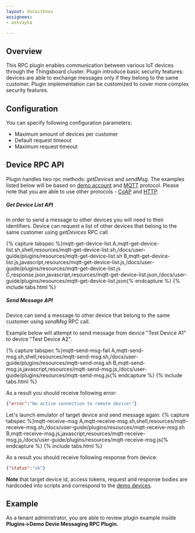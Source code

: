 ```yaml
---
layout: docwithnav
assignees:
- ashvayka

---
```


## Overview

This RPC plugin enables communication between various IoT devices through the Thingsboard cluster.
Plugin introduce basic security features: devices are able to exchange messages only if they belong to the same customer.
Plugin implementation can be customized to cover more complex security features. 

## Configuration

You can specify following configuration parameters:

 - Maximum amount of devices per customer
 - Default request timeout
 - Maximum request timeout 

## Device RPC API

Plugin handles two rpc methods: *getDevices* and *sendMsg*.
The examples listed below will be based on [demo account](/docs/samples/demo-account/) and [MQTT](/docs/reference/mqtt-api/#client-side-rpc) protocol. 
Please note that you are able to use other protocols - 
[CoAP](/docs/reference/coap-api/#client-side-rpc) and [HTTP](/docs/reference/http-api/#client-side-rpc).
 
##### Get Device List API

In order to send a message to other devices you will need to their identifiers.
Device can request a list of other devices that belong to the same customer using *getDevices* RPC call.

{% capture tabspec %}mqtt-get-device-list
A,mqtt-get-device-list.sh,shell,resources/mqtt-get-device-list.sh,/docs/user-guide/plugins/resources/mqtt-get-device-list.sh
B,mqtt-get-device-list.js,javascript,resources/mqtt-get-device-list.js,/docs/user-guide/plugins/resources/mqtt-get-device-list.js
C,response.json,javascript,resources/mqtt-get-device-list.json,/docs/user-guide/plugins/resources/mqtt-get-device-list.json{% endcapture %}
{% include tabs.html %}

##### Send Message API

Device can send a message to other device that belong to the same customer using *sendMsg* RPC call.

Example below will attempt to send message from device "Test Device A1" to device "Test Device A2". 

{% capture tabspec %}mqtt-send-msg-fail
A,mqtt-send-msg.sh,shell,resources/mqtt-send-msg.sh,/docs/user-guide/plugins/resources/mqtt-send-msg.sh
B,mqtt-send-msg.js,javascript,resources/mqtt-send-msg.js,/docs/user-guide/plugins/resources/mqtt-send-msg.js{% endcapture %}
{% include tabs.html %}

As a result you should receive following error:

```json
{"error":"No active connection to remote device!"}
```

Let's launch emulator of target device and send message again:
{% capture tabspec %}mqtt-receive-msg
A,mqtt-receive-msg.sh,shell,resources/mqtt-receive-msg.sh,/docs/user-guide/plugins/resources/mqtt-receive-msg.sh
B,mqtt-receive-msg.js,javascript,resources/mqtt-receive-msg.js,/docs/user-guide/plugins/resources/mqtt-receive-msg.js{% endcapture %}
{% include tabs.html %}

As a result you should receive following response from device:

```json
{"status":"ok"}
```

**Note** that target device id, access tokens, request and response bodies are hardcoded into scripts and correspond to the [demo devices](/docs/samples/demo-account/#tenant-devices).   

## Example

As a tenant administrator, you are able to review plugin example inside **Plugins->Demo Devie Messaging RPC Plugin**.